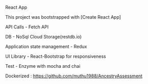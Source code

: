 React App

This project was bootstrapped with [Create React App]

API Calls - Fetch API

DB - NoSql Cloud Storage(restdb.io)

Application state management - Redux

UI Library - React-Bootstrap for responsiveness

Test - Enzyme with mocha and chai

Dockerized : https://github.com/muthu1988/AncestryAssessment